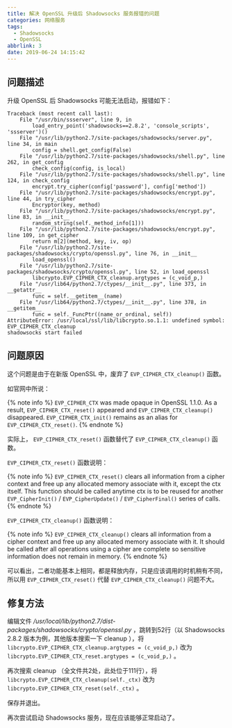 ```yaml
---
title: 解决 OpenSSL 升级后 Shadowsocks 服务报错的问题
categories: 网络服务
tags:
  - Shadowsocks
  - OpenSSL
abbrlink: 3
date: 2019-06-24 14:15:42
---
```

## 问题描述

升级 OpenSSL 后 Shadowsocks 可能无法启动，报错如下：

```
Traceback (most recent call last):
    File "/usr/bin/ssserver", line 9, in
        load_entry_point('shadowsocks==2.8.2', 'console_scripts', 'ssserver')()
    File "/usr/lib/python2.7/site-packages/shadowsocks/server.py", line 34, in main
        config = shell.get_config(False)
    File "/usr/lib/python2.7/site-packages/shadowsocks/shell.py", line 262, in get_config
        check_config(config, is_local)
    File "/usr/lib/python2.7/site-packages/shadowsocks/shell.py", line 124, in check_config
        encrypt.try_cipher(config['password'], config['method'])
    File "/usr/lib/python2.7/site-packages/shadowsocks/encrypt.py", line 44, in try_cipher
        Encryptor(key, method)
    File "/usr/lib/python2.7/site-packages/shadowsocks/encrypt.py", line 83, in __init__
        random_string(self._method_info[1]))
    File "/usr/lib/python2.7/site-packages/shadowsocks/encrypt.py", line 109, in get_cipher
        return m[2](method, key, iv, op)
    File "/usr/lib/python2.7/site-packages/shadowsocks/crypto/openssl.py", line 76, in __init__
        load_openssl()
    File "/usr/lib/python2.7/site-packages/shadowsocks/crypto/openssl.py", line 52, in load_openssl
        libcrypto.EVP_CIPHER_CTX_cleanup.argtypes = (c_void_p,)
    File "/usr/lib64/python2.7/ctypes/__init__.py", line 373, in __getattr__
        func = self.__getitem__(name)
    File "/usr/lib64/python2.7/ctypes/__init__.py", line 378, in __getitem__
        func = self._FuncPtr((name_or_ordinal, self))
AttributeError: /usr/local/ssl/lib/libcrypto.so.1.1: undefined symbol: EVP_CIPHER_CTX_cleanup
shadowsocks start failed
```

<!-- more -->

## 问题原因

这个问题是由于在新版 OpenSSL 中，废弃了 `EVP_CIPHER_CTX_cleanup()` 函数。

如官网中所说：

{% note info %}
`EVP_CIPHER_CTX` was made opaque in OpenSSL 1.1.0. As a result, `EVP_CIPHER_CTX_reset()` appeared and `EVP_CIPHER_CTX_cleanup()` disappeared. `EVP_CIPHER_CTX_init()` remains as an alias for `EVP_CIPHER_CTX_reset()`.
{% endnote %}

实际上， `EVP_CIPHER_CTX_reset()` 函数替代了 `EVP_CIPHER_CTX_cleanup()` 函数。

`EVP_CIPHER_CTX_reset()` 函数说明：

{% note info %}
`EVP_CIPHER_CTX_reset()` clears all information from a cipher context and free up any allocated memory associate with it, except the ctx itself. This function should be called anytime ctx is to be reused for another `EVP_CipherInit()` / `EVP_CipherUpdate()` / `EVP_CipherFinal()` series of calls.
{% endnote %}

`EVP_CIPHER_CTX_cleanup()` 函数说明：

{% note info %}
`EVP_CIPHER_CTX_cleanup()` clears all information from a cipher context and free up any allocated memory associate with it. It should be called after all operations using a cipher are complete so sensitive information does not remain in memory.
{% endnote %}

可以看出，二者功能基本上相同，都是释放内存，只是应该调用的时机稍有不同，所以用 `EVP_CIPHER_CTX_reset()` 代替 `EVP_CIPHER_CTX_cleanup()` 问题不大。

## 修复方法

编辑文件 */usr/local/lib/python2.7/dist-packages/shadowsocks/crypto/openssl.py* ，跳转到52行（以 Shadowsocks 2.8.2 版本为例，其他版本搜索一下 cleanup ），将 `libcrypto.EVP_CIPHER_CTX_cleanup.argtypes = (c_void_p,)` 改为 `libcrypto.EVP_CIPHER_CTX_reset.argtypes = (c_void_p,)` 。

再次搜索 cleanup （全文件共2处，此处位于111行），将 `libcrypto.EVP_CIPHER_CTX_cleanup(self._ctx)` 改为 `libcrypto.EVP_CIPHER_CTX_reset(self._ctx)` 。

保存并退出。

再次尝试启动 Shadowsocks 服务，现在应该能够正常启动了。
